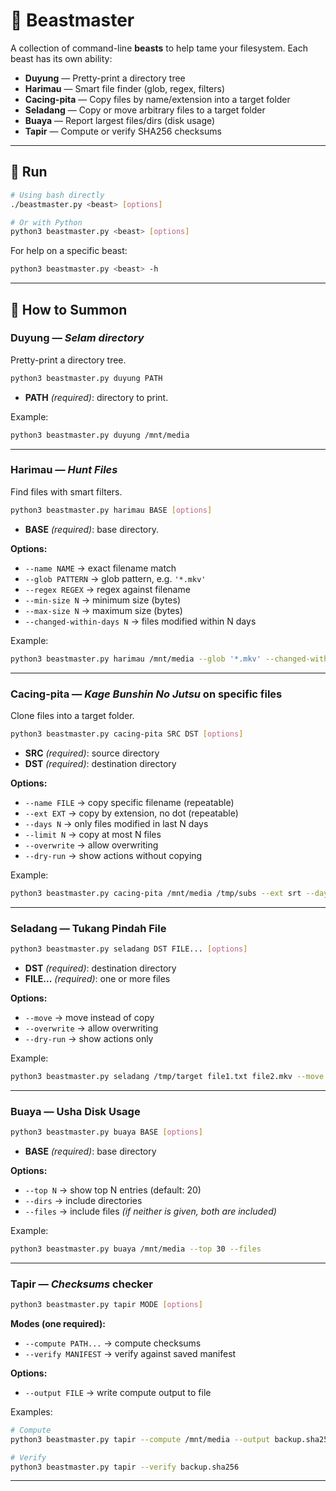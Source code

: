 # 🐾 Beastmaster

A collection of command-line **beasts** to help tame your filesystem.
Each beast has its own ability:

* **Duyung** — Pretty-print a directory tree
* **Harimau** — Smart file finder (glob, regex, filters)
* **Cacing-pita** — Copy files by name/extension into a target folder
* **Seladang** — Copy or move arbitrary files to a target folder
* **Buaya** — Report largest files/dirs (disk usage)
* **Tapir** — Compute or verify SHA256 checksums

---

## 🚀 Run

```bash
# Using bash directly
./beastmaster.py <beast> [options]

# Or with Python
python3 beastmaster.py <beast> [options]
```

For help on a specific beast:

```bash
python3 beastmaster.py <beast> -h
```

---

## 📖 How to Summon

### Duyung — *Selam directory*

Pretty-print a directory tree.

```bash
python3 beastmaster.py duyung PATH
```

* **PATH** *(required)*: directory to print.

Example:

```bash
python3 beastmaster.py duyung /mnt/media
```

---

### Harimau — *Hunt Files*

Find files with smart filters.

```bash
python3 beastmaster.py harimau BASE [options]
```

* **BASE** *(required)*: base directory.

**Options:**

* `--name NAME` → exact filename match
* `--glob PATTERN` → glob pattern, e.g. `'*.mkv'`
* `--regex REGEX` → regex against filename
* `--min-size N` → minimum size (bytes)
* `--max-size N` → maximum size (bytes)
* `--changed-within-days N` → files modified within N days

Example:

```bash
python3 beastmaster.py harimau /mnt/media --glob '*.mkv' --changed-within-days 7
```

---

### Cacing-pita — *Kage Bunshin No Jutsu* on specific files

Clone files into a target folder.

```bash
python3 beastmaster.py cacing-pita SRC DST [options]
```

* **SRC** *(required)*: source directory
* **DST** *(required)*: destination directory

**Options:**

* `--name FILE` → copy specific filename (repeatable)
* `--ext EXT` → copy by extension, no dot (repeatable)
* `--days N` → only files modified in last N days
* `--limit N` → copy at most N files
* `--overwrite` → allow overwriting
* `--dry-run` → show actions without copying

Example:

```bash
python3 beastmaster.py cacing-pita /mnt/media /tmp/subs --ext srt --days 14 --dry-run
```

---

### Seladang — Tukang Pindah File

```bash
python3 beastmaster.py seladang DST FILE... [options]
```

* **DST** *(required)*: destination directory
* **FILE...** *(required)*: one or more files

**Options:**

* `--move` → move instead of copy
* `--overwrite` → allow overwriting
* `--dry-run` → show actions only

Example:

```bash
python3 beastmaster.py seladang /tmp/target file1.txt file2.mkv --move --overwrite
```

---

### Buaya — Usha Disk Usage

```bash
python3 beastmaster.py buaya BASE [options]
```

* **BASE** *(required)*: base directory

**Options:**

* `--top N` → show top N entries (default: 20)
* `--dirs` → include directories
* `--files` → include files
  *(if neither is given, both are included)*

Example:

```bash
python3 beastmaster.py buaya /mnt/media --top 30 --files
```

---

### Tapir — *Checksums* checker

```bash
python3 beastmaster.py tapir MODE [options]
```

**Modes (one required):**

* `--compute PATH...` → compute checksums
* `--verify MANIFEST` → verify against saved manifest

**Options:**

* `--output FILE` → write compute output to file

Examples:

```bash
# Compute
python3 beastmaster.py tapir --compute /mnt/media --output backup.sha256

# Verify
python3 beastmaster.py tapir --verify backup.sha256
```

---
